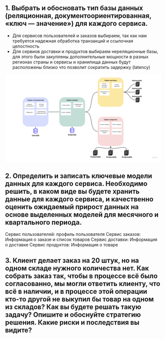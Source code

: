 ## 1. Выбрать и обосновать тип базы данных (реляционная, документоориентированная, «ключ — значение») для каждого сервиса. 

- Для сервисов пользователей и заказов выбираем, так как нам требуется надежная обработка транзакций и ссылочная целостность
- Для сервиов доставки и продуктов выбираем нереляционные базы, для этого были закуплены дополнительные мощности в разных регионах страны и сервисы и хранилища данных будут расположены близко что позволит сократить задержку (latency)

![alt tag](https://github.com/reddeveI/sb-architecture/blob/main/images/Data-storage-latest.jpg)

## 2. Определить и записать ключевые модели данных для каждого сервиса. Необходимо решить, в каком виде вы будете хранить данные для каждого сервиса, и качественно оценить ожидаемый прирост данных на основе выделенных моделей для месячного и квартального периода.

Сервис пользователей: профиль пользователя
Сервис заказов: Информация о заказе и список товаров
Сервис доставки: Информация о доставке
Сервис продуктов: Информация о товаре

## 3. Клиент делает заказ на 20 штук, но на одном складе нужного количества нет. Как собрать заказ так, чтобы в процессе всё было согласованно, мы могли ответить клиенту, что всё в наличии, и в процессе этой операции кто-то другой не выкупил бы товар на одном из складов? Как вы будете решать такую задачу? Опишите и обоснуйте стратегию решения. Какие риски и последствия вы видите? 

